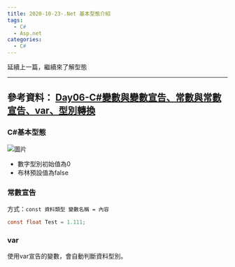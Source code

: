 ```yaml
---
title: 2020-10-23-.Net 基本型態介紹
tags:
  - C#
  - Asp.net
categories:
  - C#
---
```

延續上一篇，繼續來了解型態
<!-- more -->
---
參考資料：
[Day06-C#變數與變數宣告、常數與常數宣告、var、型別轉換](https://ithelp.ithome.com.tw/articles/10213219)
---
### C#基本型態
![圖片](https://i.imgur.com/51ulsFl.png)

- 數字型別初始值為0
- 布林預設值為false

### 常數宣告
方式：`const 資料類型 變數名稱 = 內容`
```C#
const float Test = 1.111;
```

### var
使用var宣告的變數，會自動判斷資料型別。